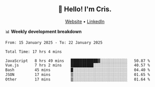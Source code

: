 
<h2 align="center">👋 Hello! I'm Cris.</h2>
<p align="center">
  <a href="https://www.criscunas.dev">Website</a> •
  <a href="https://www.linkedin.com/in/cristophercunas/">LinkedIn</a> 
</p>


📊 **Weekly development breakdown**
<!--START_SECTION:waka-->

```txt
From: 15 January 2025 - To: 22 January 2025

Total Time: 17 hrs 4 mins

JavaScript   8 hrs 49 mins   ████████████▓░░░░░░░░░░░░   50.87 %
Vue.js       7 hrs 2 mins    ██████████░░░░░░░░░░░░░░░   40.57 %
Bash         45 mins         █░░░░░░░░░░░░░░░░░░░░░░░░   04.40 %
JSON         17 mins         ▒░░░░░░░░░░░░░░░░░░░░░░░░   01.65 %
Other        17 mins         ▒░░░░░░░░░░░░░░░░░░░░░░░░   01.64 %
```

<!--END_SECTION:waka-->
